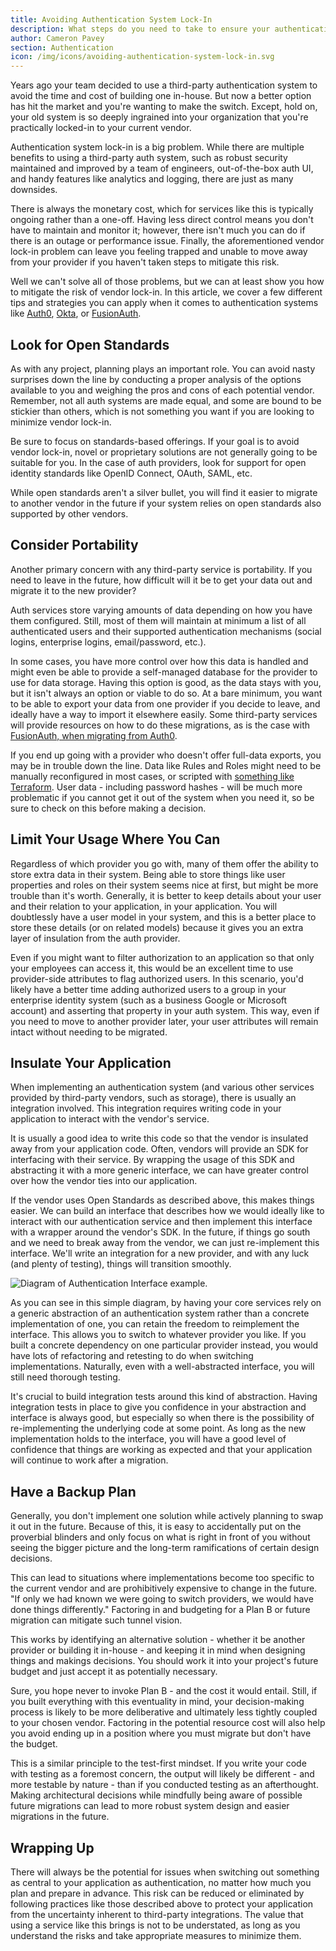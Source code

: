 ```yaml
---
title: Avoiding Authentication System Lock-In
description: What steps do you need to take to ensure your authentication system can scale?
author: Cameron Pavey
section: Authentication
icon: /img/icons/avoiding-authentication-system-lock-in.svg
---
```


Years ago your team decided to use a third-party authentication system to avoid the time and cost of building one in-house. But now a better option has hit the market and you're wanting to make the switch. Except, hold on, your old system is so deeply ingrained into your organization that you're practically locked-in to your current vendor.

Authentication system lock-in is a big problem. While there are multiple benefits to using a third-party auth system, such as robust security maintained and improved by a team of engineers, out-of-the-box auth UI, and handy features like analytics and logging, there are just as many downsides. 

There is always the monetary cost, which for services like this is typically ongoing rather than a one-off. Having less direct control means you don't have to maintain and monitor it; however, there isn't much you can do if there is an outage or performance issue. Finally, the aforementioned vendor lock-in problem can leave you feeling trapped and unable to move away from your provider if you haven't taken steps to mitigate this risk.

Well we can't solve all of those problems, but we can at least show you how to mitigate the risk of vendor lock-in. In this article, we cover a few different tips and strategies you can apply  when it comes to authentication systems like [Auth0](https://auth0.com/), [Okta](https://www.okta.com/), or [FusionAuth](https://fusionauth.io/).

## Look for Open Standards

As with any project, planning plays an important role. You can avoid nasty surprises down the line by conducting a proper analysis of the options available to you and weighing the pros and cons of each potential vendor. Remember, not all auth systems are made equal, and some are bound to be stickier than others, which is not something you want if you are looking to minimize vendor lock-in.

Be sure to focus on standards-based offerings. If your goal is to avoid vendor lock-in, novel or proprietary solutions are not generally going to be suitable for you. In the case of auth providers, look for support for open identity standards like OpenID Connect, OAuth, SAML, etc. 

While open standards aren't a silver bullet, you will find it easier to migrate to another vendor in the future if your system relies on open standards also supported by other vendors.

## Consider Portability

Another primary concern with any third-party service is portability. If you need to leave in the future, how difficult will it be to get your data out and migrate it to the new provider? 

Auth services store varying amounts of data depending on how you have them configured. Still, most of them will maintain at minimum a list of all authenticated users and their supported authentication mechanisms (social logins, enterprise logins, email/password, etc.).
 
In some cases, you have more control over how this data is handled and might even be able to provide a self-managed database for the provider to use for data storage. Having this option is good, as the data stays with you, but it isn't always an option or viable to do so. At a bare minimum, you want to be able to export your data from one provider if you decide to leave, and ideally have a way to import it elsewhere easily. Some third-party services will provide resources on how to do these migrations, as is the case with [FusionAuth, when migrating from Auth0](/auth0-migration).

If you end up going with a provider who doesn't offer full-data exports, you may be in trouble down the line. Data like Rules and Roles might need to be manually reconfigured in most cases, or scripted with [something like Terraform](https://registry.terraform.io/providers/alexkappa/auth0/latest/docs). User data - including password hashes - will be much more problematic if you cannot get it out of the system when you need it, so be sure to check on this before making a decision.

## Limit Your Usage Where You Can

Regardless of which provider you go with, many of them offer the ability to store extra data in their system. Being able to store things like user properties and roles on their system seems nice at first, but might be more trouble than it's worth. Generally, it is better to keep details about your user and their relation to your application, in your application. You will doubtlessly have a user model in your system, and this is a better place to store these details (or on related models) because it gives you an extra layer of insulation from the auth provider. 

Even if you might want to filter authorization to an application so that only your employees can access it, this would be an excellent time to use provider-side attributes to flag authorized users. In this scenario, you'd likely have a better time adding authorized users to a group in your enterprise identity system (such as a business Google or Microsoft account) and asserting that property in your auth system. This way, even if you need to move to another provider later, your user attributes will remain intact without needing to be migrated.

## Insulate Your Application

When implementing an authentication system (and various other services provided by third-party vendors, such as storage), there is usually an integration involved. This integration requires writing code in your application to interact with the vendor's service.

It is usually a good idea to write this code so that the vendor is insulated away from your application code. Often, vendors will provide an SDK for interfacing with their service. By wrapping the usage of this SDK and abstracting it with a more generic interface, we can have greater control over how the vendor ties into our application.

If the vendor uses Open Standards as described above, this makes things easier. We can build an interface that describes how we would ideally like to interact with our authentication service and then implement this interface with a wrapper around the vendor's SDK. In the future, if things go south and we need to break away from the vendor, we can just re-implement this interface. We'll write an integration for a new provider, and with any luck (and plenty of testing), things will transition smoothly.

![Diagram of Authentication Interface example.](/img/articles/avoid-lockin/facade-diagram.jpg)

As you can see in this simple diagram, by having your core services rely on a generic abstraction of an authentication system rather than a concrete implementation of one, you can retain the freedom to reimplement the interface. This allows you to switch to whatever provider you like. If you built a concrete dependency on one particular provider instead, you would have lots of refactoring and retesting to do when switching implementations. Naturally, even with a well-abstracted interface, you will still need thorough testing.

It's crucial to build integration tests around this kind of abstraction. Having integration tests in place to give you confidence in your abstraction and interface is always good, but especially so when there is the possibility of re-implementing the underlying code at some point. As long as the new implementation holds to the interface, you will have a good level of confidence that things are working as expected and that your application will continue to work after a migration.

## Have a Backup Plan

Generally, you don't implement one solution while actively planning to swap it out in the future. Because of this, it is easy to accidentally put on the proverbial blinders and only focus on what is right in front of you without seeing the bigger picture and the long-term ramifications of certain design decisions. 

This can lead to situations where implementations become too specific to the current vendor and are prohibitively expensive to change in the future. "If only we had known we were going to switch providers, we would have done things differently." Factoring in and budgeting for a Plan B or future migration can mitigate such tunnel vision.

This works by identifying an alternative solution - whether it be another provider or building it in-house - and keeping it in mind when designing things and makings decisions. You should work it into your project's future budget and just accept it as potentially necessary.

Sure, you hope never to invoke Plan B - and the cost it would entail. Still, if you built everything with this eventuality in mind, your decision-making process is likely to be more deliberative and ultimately less tightly coupled to your chosen vendor. Factoring in the potential resource cost will also help you avoid ending up in a position where you must migrate but don't have the budget. 

This is a similar principle to the test-first mindset. If you write your code with testing as a foremost concern, the output will likely be different - and more testable by nature - than if you conducted testing as an afterthought. Making architectural decisions while mindfully being aware of possible future migrations can lead to more robust system design and easier migrations in the future.


## Wrapping Up

There will always be the potential for issues when switching out something as central to your application as authentication, no matter how much you plan and prepare in advance. This risk can be reduced or eliminated by following practices like those described above to protect your application from the uncertainty inherent to third-party integrations. The value that using a service like this brings is not to be understated, as long as you understand the risks and take appropriate measures to minimize them.


